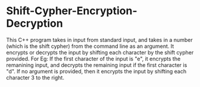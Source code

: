 # Shift-Cypher-Encryption-Decryption
This C++ program takes in input from standard input, and takes in a number (which is the shift cypher) from the command line as an argument. It encrypts or decrypts the input by shifting each character by the shift cypher provided.
For Eg: If the first character of the input is "e", it encrypts the remanining input, and decrypts the remaining input if the first character is "d". If no argument is provided, then it encrypts the input by shifting each character 3 to the right.
